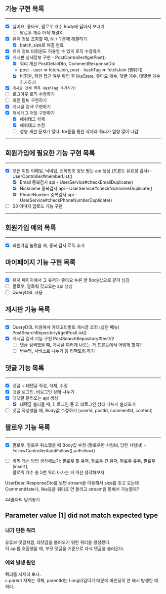 ## 기능 구현 목록
<hr>

- [x] 싫어요, 좋아요, 팔로우 개수 Body에 담아서 보내기
  - [ ] 팔로우 개수 아직 해결X
- [x] 유저 정보 조회할 때, N + 1 문제 해결하기
  - [x] batch_size로 해결 완료
- [x] 유저 정보 비회원도 허용할 수 있게 로직 수정하기
- [x] 게시판 상세정보 구현 - PostController#getPost()
  - [x] 쿼리 개선 PostDetailDto, CommentResponseDto 
  - post - user => fetchJoin, post - hashTag => fetchJoin (뻥튀기)
  - [x] 비회원, 회원 접근 여부 확인 후 likeState, 좋아요 개수, 댓글 개수, 대댓글 개수 추가하기
- [x] `게시글 전체 목록 HashTag 추가하기!`
- [ ] 로그아웃 로직 수정하기
- [ ] 회원 탈퇴 구현하기
- [x] 게시글 검색 구현하기
- [x] 해쉬태그 저장 구현하기
  - [x] 해쉬태그 삭제
  - [x] 해쉬태그 수정
  - [ ] 성능 개선 문제가 많다. for문을 통한 삭제라 쿼리가 엄청 많이 나감

<hr>

## 회원가입에 필요한 기능 구현 목록
<hr>

- [x] 모든 회원 이메일, 닉네임, 전화번호 정보 받는 api 생성 (프론트 유효성 검사) - UserController#memberList()
  - [x] Email 중복검사 api - UserService#checkEmailDuplicate()
  - [x] Nickname 중복검사 api - UserService#checkNicknameDuplicate()
  - [x] PhoneNumber 중복검사 api - UserService#checkPhoneNumberDuplicate()
- [ ] S3 이미지 업로드 기능 구현
<hr>

## 회원가입 예외 목록
<hr>

- [x] 회원가입 눌렀을 때, 중복 검사 로직 추가

## 마이페이지 기능 구현 목록
<hr>

- [x] 유저 페이지에서 그 유저가 좋아요 누른 글 Body값으로 같이 넘김
- [ ] 팔로우, 팔로워 갖고오는 api 생성
- [ ] QueryDSL 사용

## 게시판 기능 목록
<hr>

- [x] QueryDSL 이용해서 카테고리별로 게시글 조회 (상단 메뉴) PostSearchRepository#getPostList()
- [x] 게시글 검색 기능 구현 PostSearchRepository#testV2
  - [ ] 댓글 검색했을 때, 게시글 여러개 나오는 거 프론트에서 어떻게 할지?
  - [ ] 변수명, 서비스로 나누기 등 리팩토링 하기
## 댓글 기능 목록
<hr>

- [x] 댓글 + 대댓글 작성, 삭제, 수정
- [x] 댓글 로그인, 비로그인 상태 나누기
- [x] 대댓글 불러오는 api 생성
  - [x] 대댓글 불러올 때, 1. 로그인 중 2. 비로그인 상태 나눠서 불러오기
- [ ] 댓글 작성했을 때, Body값 수정하기 (userId, postId, commentId, content)

## 팔로우 기능 목록
<hr>

- [x] 팔로우, 팔로우 취소했을 때 Body값 수정 (팔로우한 사람Id, 당한 사람Id) - FollowController#addFollow(),unFollow()
- [ ] 쿼리 개선 방법 생각해보기: 팔로우 할 유저, 팔로우 건 유저, 팔로우 유무, 팔로우(insert),  
팔로워 개수 총 5번 쿼리 나가는 거 개선 생각해보자


UserDetailResponseDto를 보면 stream을 이용해서 size를 갖고 오는데  
CommentHate나, like등을 쿼리로 안 돌리고 stream을 통해서 가능할까?  

44줄까찌 남겨놓기
## Parameter value [1] did not match expected type
### 내가 만든 쿼리
유튜브 댓글처럼, 대댓글을 불러오기 위한 쿼리를 생성했다.  
이 api를 호출했을 때, 부모 댓글을 기준으로 자식 댓글을 불러온다.  

### 예외 발생 원인
쿼리를 자세히 보자.  
c.parent 자체는 객체, parentId는 Long타입이기 때문에 바인딩이 안 돼서 발생한 예외다.  



